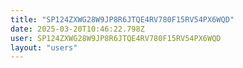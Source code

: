 ```yaml
---
title: "SP124ZXWG28W9JP8R6JTQE4RV780F15RV54PX6WQD"
date: 2025-03-20T10:46:22.798Z
user: SP124ZXWG28W9JP8R6JTQE4RV780F15RV54PX6WQD
layout: "users"
---
```

    